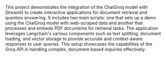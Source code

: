 This project demonstrates the integration of the ChatGroq model with Streamlit to create interactive applications for document retrieval and question answering. It includes two main scripts: one that sets up a demo using the ChatGroq model with web-scraped data and another that processes and embeds PDF documents for retrieval tasks. The application leverages Langchain's various components such as text splitting, document loading, and vector storage to provide accurate and context-aware responses to user queries. This setup showcases the capabilities of the Groq API in handling complex, document-based inquiries effectively.
